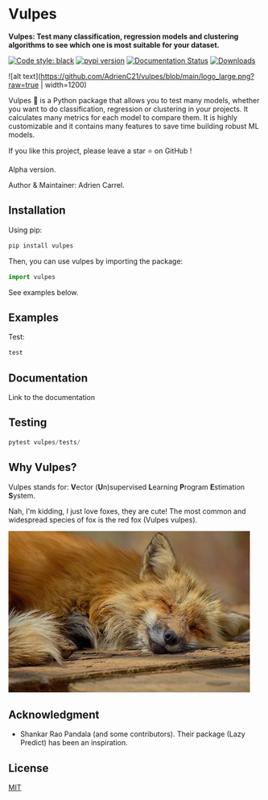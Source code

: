 # Vulpes

**Vulpes: Test many classification, regression models and clustering algorithms to see which one is most suitable for your dataset.**

[![Code style: black](https://img.shields.io/badge/code%20style-black-000000.svg)](https://github.com/psf/black)
[![pypi version](https://img.shields.io/pypi/v/vulpes.svg)](https://pypi.python.org/pypi/vulpes)
[![Documentation Status](https://readthedocs.org/projects/vulpes/badge/?version=latest)](https://vulpes.readthedocs.io/en/latest/?badge=latest)
[![Downloads](https://static.pepy.tech/badge/vulpes)](https://pepy.tech/project/vulpes)

![alt text](https://github.com/AdrienC21/vulpes/blob/main/logo_large.png?raw=true | width=1200)

Vulpes 🦊 is a Python package that allows you to test many models, whether you want to do classification, regression or clustering in your projects. It calculates many metrics for each model to compare them. It is highly customizable and it contains many features to save time building robust ML models.

If you like this project, please leave a star ⭐ on GitHub !

Alpha version.

Author & Maintainer: Adrien Carrel.

## Installation

Using pip:

```python
pip install vulpes
```

Then, you can use vulpes by importing the package:

```python
import vulpes
```

See examples below.

## Examples

Test:

```python
test
```

## Documentation

Link to the documentation

## Testing

```python
pytest vulpes/tests/
```

## Why Vulpes?

Vulpes stands for: **V**ector (**U**n)supervised **L**earning **P**rogram **E**stimation **S**ystem.

Nah, I'm kidding, I just love foxes, they are cute! The most common and widespread species of fox is the red fox (Vulpes vulpes).

![alt text](https://github.com/AdrienC21/vulpes/blob/main/fox.jpg?raw=true)

## Acknowledgment

- Shankar Rao Pandala (and some contributors). Their package (Lazy Predict) has been an inspiration.

## License

[MIT](https://choosealicense.com/licenses/mit/)

